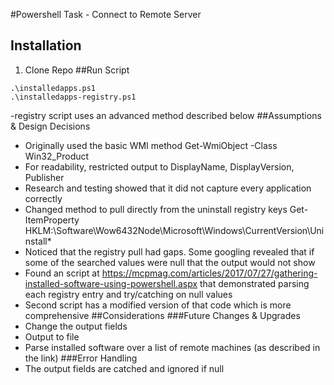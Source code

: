 #Powershell Task - Connect to Remote Server
## Installation
1. Clone Repo
##Run Script
```
.\installedapps.ps1
.\installedapps-registry.ps1
```
-registry script uses an advanced method described below
##Assumptions & Design Decisions
* Originally used the basic WMI method Get-WmiObject -Class Win32_Product
* For readability, restricted output to DisplayName, DisplayVersion, Publisher
* Research and testing showed that it did not capture every application correctly
* Changed method to pull directly from the uninstall registry keys Get-ItemProperty HKLM:\Software\Wow6432Node\Microsoft\Windows\CurrentVersion\Uninstall\*
* Noticed that the registry pull had gaps. Some googling revealed that if some of the searched values were null that the output would not show
* Found an script at https://mcpmag.com/articles/2017/07/27/gathering-installed-software-using-powershell.aspx that demonstrated parsing each registry entry and try/catching on null values
* Second script has a modified version of that code which is more comprehensive
##Considerations
###Future Changes & Upgrades
* Change the output fields
* Output to file
* Parse installed software over a list of remote machines (as described in the link)
###Error Handling
* The output fields are catched and ignored if null
